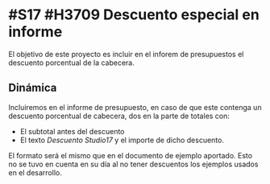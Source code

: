 # #S17 #H3709 Descuento especial en informe

El objetivo de este proyecto es incluir en el inforem de presupuestos el descuento porcentual de la cabecera.


## Dinámica
Incluiremos en el informe de presupuesto, en caso de que este contenga un descuento porcentual de cabecera, dos en la parte de totales con:
- El subtotal antes del descuento
- El texto _Descuento Studio17_ y el importe de dicho descuento.

El formato será el mismo que en el documento de ejemplo aportado.
Esto no se tuvo en cuenta en su día al no tener descuentos los ejemplos usados en el desarrollo.